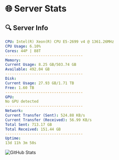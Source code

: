 # 🌐 Server Stats
## 🔍 Server Info
```yaml
CPU: Intel(R) Xeon(R) CPU E5-2699 v4 @ 1361.26MHz
CPU Usage: 6.10%
Cores: 44P | 88T
-----------------------------------
Memory:
Current Usage: 8.25 GB/503.74 GB
Available: 492.04 GB
-----------------------------------
Disk:
Current Usage: 27.93 GB/1.71 TB
Free: 1.60 TB
-----------------------------------
GPU:
No GPU detected
-----------------------------------
Network:
Current Transfer (Sent): 524.88 KB/s
Current Transfer (Received): 56.99 KB/s
Total Sent: 713.17 GB
Total Received: 151.44 GB
-----------------------------------
Uptime:
13d 11h 3m 50s
```
![GitHub Stats](https://img.shields.io/badge/Updated-2025-05-03_04:12:38-blue)